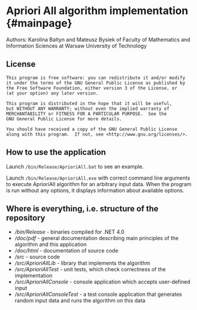 Apriori All algorithm implementation {#mainpage}
====================================

Authors: Karolina Baltyn and Mateusz Bysiek
of Faculty of Mathematics and Information Sciences
at Warsaw University of Technology

## License

	This program is free software: you can redistribute it and/or modify
	it under the terms of the GNU General Public License as published by
	the Free Software Foundation, either version 3 of the License, or
	(at your option) any later version.

	This program is distributed in the hope that it will be useful,
	but WITHOUT ANY WARRANTY; without even the implied warranty of
	MERCHANTABILITY or FITNESS FOR A PARTICULAR PURPOSE.  See the
	GNU General Public License for more details.

	You should have received a copy of the GNU General Public License
	along with this program.  If not, see <http://www.gnu.org/licenses/>.

## How to use the application

Launch <code>/bin/Release/AprioriAll.bat</code> to see an example.

Launch <code>/bin/Release/AprioriAll.exe</code> with correct command line arguments 
to execute AprioriAll algorithm for an arbitrary input data. When the program is run without any options,
it displays information about available options.

## Where is everything, i.e. structure of the repository

* */bin/Release* - binaries compiled for .NET 4.0
* */doc/pdf* - general documentation describing main principles of the algorithm and this application
* */doc/html* - documentation of source code
* */src* - source code
* */src/AprioriAllLib* - library that implements the algorithm
* */src/AprioriAllTest* - unit tests, which check correctness of the implementation
* */src/AprioriAllConsole* - console application which accepts user-defined input
* */src/AprioriAllConsoleTest* - a test console application that generates random input data and runs the algorithm on this data
